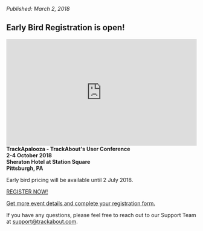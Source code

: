 *Published: March 2, 2018*
## Early Bird Registration is open!
<div id="ifrDiv" style="width:100%;height:0;padding-bottom:56%;position: relative;">
<iframe id="vp1Y0vez" title="Video Player" frameborder="0" src="https://s3.amazonaws.com/embed.animoto.com/play.html?w=swf/production/vp1&e=1520626609&f=Y0vezcviRwycP1fYYxT0Pg&d=0&m=p&r=360p+480p+720p&volume=0&start_res=480p&i=m&asset_domain=s3-p.animoto.com&animoto_domain=animoto.com&options=autostart/loop" allowfullscreen style="position:absolute;display:block;width:100%;height:100%;top:0;left:0;"></iframe>
</div>
<strong>TrackApalooza - TrackAbout's User Conference<br>
2-4 October 2018<br>
Sheraton Hotel at Station Square<br>
Pittsburgh, PA<br></strong>

Early bird pricing will be available until 2 July 2018.

<a href="https://www.surveymonkey.com/r/Trackapalooza2018" class="btn btn-default">REGISTER NOW!</a>

[Get more event details and complete your registration form.](https://www.surveymonkey.com/r/Trackapalooza2018)

If you have any questions, please feel free to reach out to our Support Team at <a href="mailto:support@trackabout.com">support@trackabout.com</a>.
